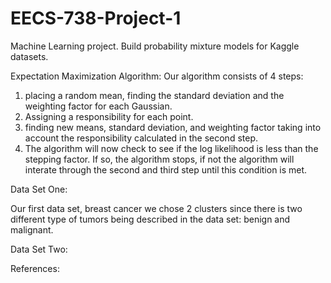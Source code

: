# EECS-738-Project-1
Machine Learning project. Build probability mixture models for Kaggle datasets.

Expectation Maximization Algorithm:
Our algorithm consists of 4 steps: 
  1) placing a random mean, finding the standard deviation and the weighting factor for each Gaussian. 
  2) Assigning a responsibility for each point. 
  3) finding new means, standard deviation, and weighting factor taking into account the responsibility
  calculated in the second step. 
  4) The algorithm will now check to see if the log likelihood is less than the stepping factor. If so, the algorithm stops,        if not the algorithm will interate through the second and third step until this condition is met. 

Data Set One:

Our first data set, breast cancer we chose 2 clusters since there is two different type of tumors being described in the data set: benign and malignant.

Data Set Two:


References: 

